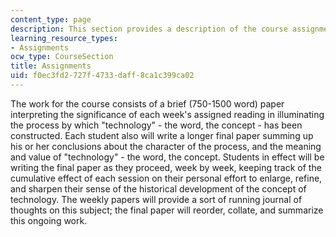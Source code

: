 ```yaml
---
content_type: page
description: This section provides a description of the course assignments.
learning_resource_types:
- Assignments
ocw_type: CourseSection
title: Assignments
uid: f0ec3fd2-727f-4733-daff-8ca1c399ca02
---
```


The work for the course consists of a brief (750-1500 word) paper interpreting the significance of each week's assigned reading in illuminating the process by which "technology" - the word, the concept - has been constructed. Each student also will write a longer final paper summing up his or her conclusions about the character of the process, and the meaning and value of "technology" - the word, the concept. Students in effect will be writing the final paper as they proceed, week by week, keeping track of the cumulative effect of each session on their personal effort to enlarge, refine, and sharpen their sense of the historical development of the concept of technology. The weekly papers will provide a sort of running journal of thoughts on this subject; the final paper will reorder, collate, and summarize this ongoing work.
